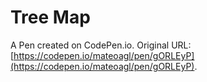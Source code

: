 # Tree Map

A Pen created on CodePen.io. Original URL: [https://codepen.io/mateoagl/pen/gORLEyP](https://codepen.io/mateoagl/pen/gORLEyP).


